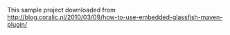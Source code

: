This sample project downloaded from http://blog.coralic.nl/2010/03/09/how-to-use-embedded-glassfish-maven-plugin/
